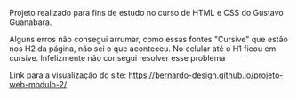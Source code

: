 Projeto realizado para fins de estudo no curso de HTML e CSS do Gustavo Guanabara.

Alguns erros não consegui arrumar, como essas fontes "Cursive" que estão nos H2 da página, não sei o que aconteceu.
No celular até o H1 ficou em cursive. Infelizmente não consegui resolver esse problema

Link para a visualização do site: https://bernardo-design.github.io/projeto-web-modulo-2/
